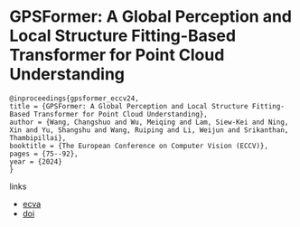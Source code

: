 # GPSFormer: A Global Perception and Local Structure Fitting-Based Transformer for Point Cloud Understanding

```
@inproceedings{gpsformer_eccv24,
title = {GPSFormer: A Global Perception and Local Structure Fitting-Based Transformer for Point Cloud Understanding},
author = {Wang, Changshuo and Wu, Meiqing and Lam, Siew-Kei and Ning, Xin and Yu, Shangshu and Wang, Ruiping and Li, Weijun and Srikanthan, Thambipillai},
booktitle = {The European Conference on Computer Vision (ECCV)},
pages = {75--92},
year = {2024}
}
```

links
- [ecva](https://www.ecva.net/papers/eccv_2024/papers_ECCV/html/1247_ECCV_2024_paper.php)
- [doi](https://link.springer.com/chapter/10.1007/978-3-031-73242-3_5)
